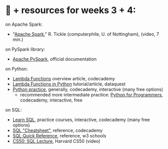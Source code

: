 # 🤖 + resources for weeks 3 + 4:

on Apache Spark:
- "[Apache Spark](https://www.youtube.com/watch?v=tDVPcqGpEnM)," R. Tickle (computerphile, U. of Nottingham), (video, 7 min.)

on PySpark library:
- [Apache PySpark](https://spark.apache.org/docs/latest/api/python/index.html), official documentation

on Python:
- [Lambda Functions](https://www.codecademy.com/article/lambda-functions) overview article, codecademy
- [Lambda Functions in Python](https://www.dataquest.io/blog/tutorial-lambda-functions-in-python/) tutorial/article, dataquest
- [Python practice](https://www.codecademy.com/catalog/language/python), generally, codecademy, interactive (many free options)
   - recommended more intermediate practice: [Python for Programmers](https://www.codecademy.com/learn/python-for-programmers), codecademy, interactive, free
 
on SQL:
- [Learn SQL](https://www.codecademy.com/catalog/language/sql), practice courses, interactive, codecademy (many free options)
- [SQL "Cheatsheet"](https://www.codecademy.com/learn/learn-sql/modules/learn-sql-manipulation/cheatsheet), reference, codecademy 
- [SQL Quick Reference](https://www.w3schools.com/sql/sql_quickref.asp), reference, w3 schools
- [CS50: SQL Lecture](https://cs50.harvard.edu/x/2024/weeks/7/), Harvard CS50 (video)

